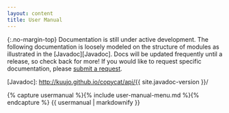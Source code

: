```yaml
---
layout: content
title: User Manual
---
```


{:.no-margin-top}
Documentation is still under active development. The following documentation is loosely modeled on the structure of modules as illustrated in the [Javadoc][Javadoc]. Docs will be updated frequently until a release, so check back for more! If you would like to request specific documentation, please [submit a request](http://github.com/kuujo/copycat/issues).

[Javadoc]: http://kuujo.github.io/copycat/api/{{ site.javadoc-version }}/

<div id="user-manual-index">
{% capture usermanual %}{% include user-manual-menu.md %}{% endcapture %}
{{ usermanual | markdownify }}
</div>